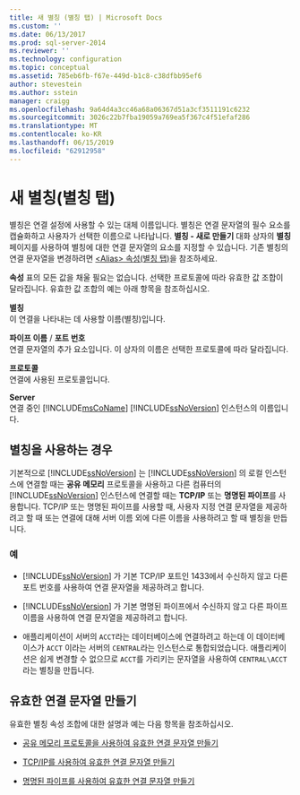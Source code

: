 ```yaml
---
title: 새 별칭 (별칭 탭) | Microsoft Docs
ms.custom: ''
ms.date: 06/13/2017
ms.prod: sql-server-2014
ms.reviewer: ''
ms.technology: configuration
ms.topic: conceptual
ms.assetid: 785eb6fb-f67e-449d-b1c8-c38dfbb95ef6
author: stevestein
ms.author: sstein
manager: craigg
ms.openlocfilehash: 9a64d4a3cc46a68a06367d51a3cf3511191c6232
ms.sourcegitcommit: 3026c22b7fba19059a769ea5f367c4f51efaf286
ms.translationtype: MT
ms.contentlocale: ko-KR
ms.lasthandoff: 06/15/2019
ms.locfileid: "62912958"
---
```

# <a name="new-alias-alias-tab"></a>새 별칭(별칭 탭)
  별칭은 연결 설정에 사용할 수 있는 대체 이름입니다. 별칭은 연결 문자열의 필수 요소를 캡슐화하고 사용자가 선택한 이름으로 나타납니다. **별칭 - 새로 만들기** 대화 상자의 **별칭** 페이지를 사용하여 별칭에 대한 연결 문자열의 요소를 지정할 수 있습니다. 기존 별칭의 연결 문자열을 변경하려면 [&#60;Alias&#62; 속성&#40;별칭 탭&#41;](../../../2014/tools/configuration-manager/alias-properties-alias-tab.md)을 참조하세요.  
  
 **속성** 표의 모든 값을 채울 필요는 없습니다. 선택한 프로토콜에 따라 유효한 값 조합이 달라집니다. 유효한 값 조합의 예는 아래 항목을 참조하십시오.  
  
 **별칭**  
 이 연결을 나타내는 데 사용할 이름(별칭)입니다.  
  
 **파이프 이름** / **포트 번호**  
 연결 문자열의 추가 요소입니다. 이 상자의 이름은 선택한 프로토콜에 따라 달라집니다.  
  
 **프로토콜**  
 연결에 사용된 프로토콜입니다.  
  
 **Server**  
 연결 중인 [!INCLUDE[msCoName](../../includes/msconame-md.md)] [!INCLUDE[ssNoVersion](../../includes/ssnoversion-md.md)] 인스턴스의 이름입니다.  
  
## <a name="when-to-use-an-alias"></a>별칭을 사용하는 경우  
 기본적으로 [!INCLUDE[ssNoVersion](../../includes/ssnoversion-md.md)] 는 [!INCLUDE[ssNoVersion](../../includes/ssnoversion-md.md)] 의 로컬 인스턴스에 연결할 때는 **공유 메모리** 프로토콜을 사용하고 다른 컴퓨터의 [!INCLUDE[ssNoVersion](../../includes/ssnoversion-md.md)] 인스턴스에 연결할 때는 **TCP/IP** 또는 **명명된 파이프**를 사용합니다. TCP/IP 또는 명명된 파이프를 사용할 때, 사용자 지정 연결 문자열을 제공하려고 할 때 또는 연결에 대해 서버 이름 외에 다른 이름을 사용하려고 할 때 별칭을 만듭니다.  
  
### <a name="examples"></a>예  
  
-   [!INCLUDE[ssNoVersion](../../includes/ssnoversion-md.md)] 가 기본 TCP/IP 포트인 1433에서 수신하지 않고 다른 포트 번호를 사용하여 연결 문자열을 제공하려고 합니다.  
  
-   [!INCLUDE[ssNoVersion](../../includes/ssnoversion-md.md)] 가 기본 명명된 파이프에서 수신하지 않고 다른 파이프 이름을 사용하여 연결 문자열을 제공하려고 합니다.  
  
-   애플리케이션이 서버의 `ACCT`라는 데이터베이스에 연결하려고 하는데 이 데이터베이스가 `ACCT` 이라는 서버의 `CENTRAL`라는 인스턴스로 통합되었습니다. 애플리케이션은 쉽게 변경할 수 없으므로 `ACCT`를 가리키는 문자열을 사용하여 `CENTRAL\ACCT`라는 별칭을 만듭니다.  
  
## <a name="creating-a-valid-connection-string"></a>유효한 연결 문자열 만들기  
 유효한 별칭 속성 조합에 대한 설명과 예는 다음 항목을 참조하십시오.  
  
-   [공유 메모리 프로토콜을 사용하여 유효한 연결 문자열 만들기](../../../2014/tools/configuration-manager/creating-a-valid-connection-string-using-shared-memory-protocol.md)  
  
-   [TCP/IP를 사용하여 유효한 연결 문자열 만들기](../../../2014/tools/configuration-manager/creating-a-valid-connection-string-using-tcp-ip.md)  
  
-   [명명된 파이프를 사용하여 유효한 연결 문자열 만들기](../../../2014/tools/configuration-manager/creating-a-valid-connection-string-using-named-pipes.md)  
  
  
